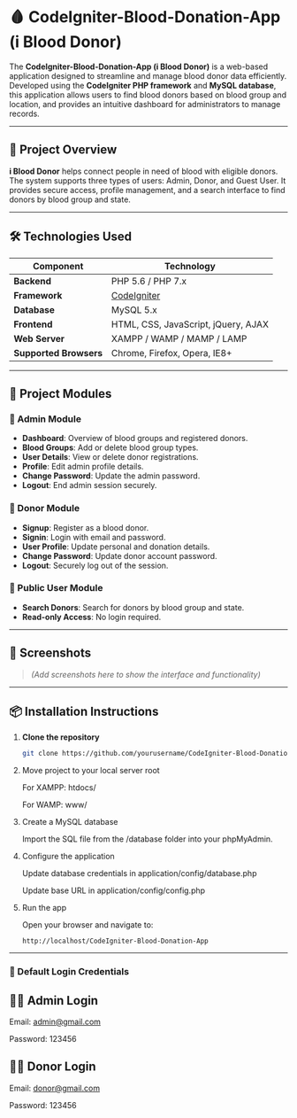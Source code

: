 # 🩸 CodeIgniter-Blood-Donation-App (i Blood Donor)

The **CodeIgniter-Blood-Donation-App (i Blood Donor)** is a web-based application designed to streamline and manage blood donor data efficiently. Developed using the **CodeIgniter PHP framework** and **MySQL database**, this application allows users to find blood donors based on blood group and location, and provides an intuitive dashboard for administrators to manage records.

---

## 🚀 Project Overview

**i Blood Donor** helps connect people in need of blood with eligible donors. The system supports three types of users: Admin, Donor, and Guest User. It provides secure access, profile management, and a search interface to find donors by blood group and state.

---

## 🛠️ Technologies Used

| Component            | Technology                            |
|----------------------|----------------------------------------|
| **Backend**          | PHP 5.6 / PHP 7.x                      |
| **Framework**        | [CodeIgniter](https://codeigniter.com/) |
| **Database**         | MySQL 5.x                              |
| **Frontend**         | HTML, CSS, JavaScript, jQuery, AJAX   |
| **Web Server**       | XAMPP / WAMP / MAMP / LAMP             |
| **Supported Browsers** | Chrome, Firefox, Opera, IE8+        |

---

## 📁 Project Modules

### 🔐 Admin Module
- **Dashboard**: Overview of blood groups and registered donors.
- **Blood Groups**: Add or delete blood group types.
- **User Details**: View or delete donor registrations.
- **Profile**: Edit admin profile details.
- **Change Password**: Update the admin password.
- **Logout**: End admin session securely.

### 👤 Donor Module
- **Signup**: Register as a blood donor.
- **Signin**: Login with email and password.
- **User Profile**: Update personal and donation details.
- **Change Password**: Update donor account password.
- **Logout**: Securely log out of the session.

### 🔎 Public User Module
- **Search Donors**: Search for donors by blood group and state.
- **Read-only Access**: No login required.

---

## 📸 Screenshots

> *(Add screenshots here to show the interface and functionality)*

---

## 📦 Installation Instructions

1. **Clone the repository**
   ```bash
   git clone https://github.com/yourusername/CodeIgniter-Blood-Donation-App.git
   ```
2. Move project to your local server root

    For XAMPP: htdocs/
   
    For WAMP: www/

3. Create a MySQL database

    Import the SQL file from the /database folder into your phpMyAdmin.

4. Configure the application

    Update database credentials in application/config/database.php

    Update base URL in application/config/config.php
5. Run the app

    Open your browser and navigate to:

    ```
    http://localhost/CodeIgniter-Blood-Donation-App
    ```
---

### 🔐 Default Login Credentials   
   ## 👨‍💼 Admin Login
   
   Email: admin@gmail.com
   
   Password: 123456
   
   ## 👨‍💼 Donor Login
   
   Email: donor@gmail.com
   
   Password: 123456
